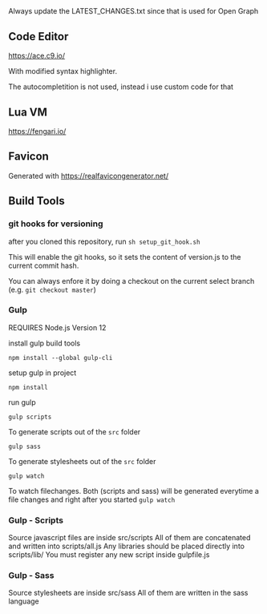 ##
Always update the LATEST_CHANGES.txt since that is used for Open Graph

## Code Editor

https://ace.c9.io/

With modified syntax highlighter.

The autocompletition is not used, instead i use custom code for that

## Lua VM
https://fengari.io/

## Favicon
Generated with https://realfavicongenerator.net/


## Build Tools

### git hooks for versioning

after you cloned this repository, run
```sh setup_git_hook.sh```

This will enable the git hooks, so it sets the content of version.js to the current commit hash.

You can always enfore it by doing a checkout on the current select branch (e.g. `git checkout master`)


### Gulp
REQUIRES Node.js Version 12

install gulp build tools
```
npm install --global gulp-cli
```

setup gulp in project
```
npm install
```

run gulp
```
gulp scripts
```
To generate scripts out of the `src` folder

```
gulp sass
```
To generate stylesheets out of the `src` folder

```
gulp watch
```
To watch filechanges. Both (scripts and sass) will be generated everytime a file changes and right after you started `gulp watch`




### Gulp - Scripts

Source javascript files are inside src/scripts
All of them are concatenated and written into scripts/all.js
Any libraries should be placed directly into scripts/lib/
You must register any new script inside gulpfile.js


### Gulp - Sass
Source stylesheets are inside src/sass
All of them are written in the sass language